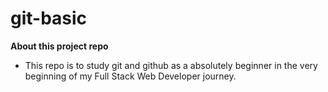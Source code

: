 # git-basic
**About this project repo**
* This repo is to study git and github as a absolutely beginner in the very beginning of my Full Stack Web Developer journey.
